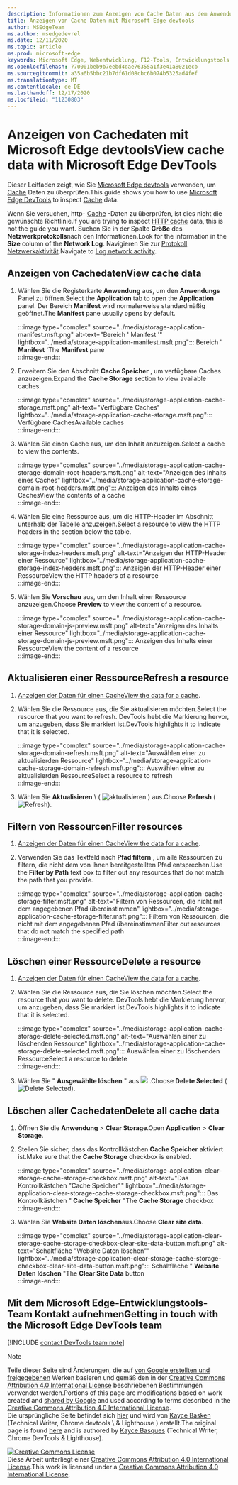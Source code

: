 ```yaml
---
description: Informationen zum Anzeigen von Cache Daten aus dem Anwendungs Panel von Microsoft Edge devtools
title: Anzeigen von Cache Daten mit Microsoft Edge devtools
author: MSEdgeTeam
ms.author: msedgedevrel
ms.date: 12/11/2020
ms.topic: article
ms.prod: microsoft-edge
keywords: Microsoft Edge, Webentwicklung, F12-Tools, Entwicklungstools
ms.openlocfilehash: 770001beb9b7eebd4dae76355a1f3e41a8021ecb
ms.sourcegitcommit: a35a6b5bbc21b7df61d08cbc6b074b5325ad4fef
ms.translationtype: MT
ms.contentlocale: de-DE
ms.lasthandoff: 12/17/2020
ms.locfileid: "11230803"
---
```

<!-- Copyright Kayce Basques 

   Licensed under the Apache License, Version 2.0 (the "License");
   you may not use this file except in compliance with the License.
   You may obtain a copy of the License at

       https://www.apache.org/licenses/LICENSE-2.0

   Unless required by applicable law or agreed to in writing, software
   distributed under the License is distributed on an "AS IS" BASIS,
   WITHOUT WARRANTIES OR CONDITIONS OF ANY KIND, either express or implied.
   See the License for the specific language governing permissions and
   limitations under the License.  -->

# <span data-ttu-id="7d370-104">Anzeigen von Cachedaten mit Microsoft Edge devtools</span><span class="sxs-lookup"><span data-stu-id="7d370-104">View cache data with Microsoft Edge DevTools</span></span>  

<span data-ttu-id="7d370-105">Dieser Leitfaden zeigt, wie Sie [Microsoft Edge devtools][MicrosoftEdgeDevTools] verwenden, um [Cache][MDNCache] Daten zu überprüfen.</span><span class="sxs-lookup"><span data-stu-id="7d370-105">This guide shows you how to use [Microsoft Edge DevTools][MicrosoftEdgeDevTools] to inspect [Cache][MDNCache] data.</span></span>  

<span data-ttu-id="7d370-106">Wenn Sie versuchen, http- [Cache][MDNHTTPCaching] -Daten zu überprüfen, ist dies nicht die gewünschte Richtlinie.</span><span class="sxs-lookup"><span data-stu-id="7d370-106">If you are trying to inspect [HTTP cache][MDNHTTPCaching] data, this is not the guide you want.</span></span>  <span data-ttu-id="7d370-107">Suchen Sie in der Spalte **Größe** des **Netzwerkprotokolls**nach den Informationen.</span><span class="sxs-lookup"><span data-stu-id="7d370-107">Look for the information in the **Size** column of the **Network Log**.</span></span>  <span data-ttu-id="7d370-108">Navigieren Sie zur [Protokoll Netzwerkaktivität][DevtoolsNetworkLogActivity].</span><span class="sxs-lookup"><span data-stu-id="7d370-108">Navigate to [Log network activity][DevtoolsNetworkLogActivity].</span></span>  

## <span data-ttu-id="7d370-109">Anzeigen von Cachedaten</span><span class="sxs-lookup"><span data-stu-id="7d370-109">View cache data</span></span>  

1.  <span data-ttu-id="7d370-110">Wählen Sie die Registerkarte **Anwendung** aus, um den **Anwendungs** Panel zu öffnen.</span><span class="sxs-lookup"><span data-stu-id="7d370-110">Select the **Application** tab to open the **Application** panel.</span></span>  <span data-ttu-id="7d370-111">Der Bereich **Manifest** wird normalerweise standardmäßig geöffnet.</span><span class="sxs-lookup"><span data-stu-id="7d370-111">The **Manifest** pane usually opens by default.</span></span>  
    
    :::image type="complex" source="../media/storage-application-manifest.msft.png" alt-text="Bereich ' Manifest '" lightbox="../media/storage-application-manifest.msft.png":::
       <span data-ttu-id="7d370-113">Bereich ' **Manifest** '</span><span class="sxs-lookup"><span data-stu-id="7d370-113">The **Manifest** pane</span></span>  
    :::image-end:::  
    
1.  <span data-ttu-id="7d370-114">Erweitern Sie den Abschnitt **Cache Speicher** , um verfügbare Caches anzuzeigen.</span><span class="sxs-lookup"><span data-stu-id="7d370-114">Expand the **Cache Storage** section to view available caches.</span></span>  
    
    :::image type="complex" source="../media/storage-application-cache-storage.msft.png" alt-text="Verfügbare Caches" lightbox="../media/storage-application-cache-storage.msft.png":::
       <span data-ttu-id="7d370-116">Verfügbare Caches</span><span class="sxs-lookup"><span data-stu-id="7d370-116">Available caches</span></span>  
    :::image-end:::  
    
1.  <span data-ttu-id="7d370-117">Wählen Sie einen Cache aus, um den Inhalt anzuzeigen.</span><span class="sxs-lookup"><span data-stu-id="7d370-117">Select a cache to view the contents.</span></span>  
    
    :::image type="complex" source="../media/storage-application-cache-storage-domain-root-headers.msft.png" alt-text="Anzeigen des Inhalts eines Caches" lightbox="../media/storage-application-cache-storage-domain-root-headers.msft.png":::
       <span data-ttu-id="7d370-119">Anzeigen des Inhalts eines Caches</span><span class="sxs-lookup"><span data-stu-id="7d370-119">View the contents of a cache</span></span>  
    :::image-end:::  
    
1.  <span data-ttu-id="7d370-120">Wählen Sie eine Ressource aus, um die HTTP-Header im Abschnitt unterhalb der Tabelle anzuzeigen.</span><span class="sxs-lookup"><span data-stu-id="7d370-120">Select a resource to view the HTTP headers in the section below the table.</span></span>  
    
    :::image type="complex" source="../media/storage-application-cache-storage-index-headers.msft.png" alt-text="Anzeigen der HTTP-Header einer Ressource" lightbox="../media/storage-application-cache-storage-index-headers.msft.png":::
       <span data-ttu-id="7d370-122">Anzeigen der HTTP-Header einer Ressource</span><span class="sxs-lookup"><span data-stu-id="7d370-122">View the HTTP headers of a resource</span></span>  
    :::image-end:::  
    
1.  <span data-ttu-id="7d370-123">Wählen Sie **Vorschau** aus, um den Inhalt einer Ressource anzuzeigen.</span><span class="sxs-lookup"><span data-stu-id="7d370-123">Choose **Preview** to view the content of a resource.</span></span>  
    
    :::image type="complex" source="../media/storage-application-cache-storage-domain-js-preview.msft.png" alt-text="Anzeigen des Inhalts einer Ressource" lightbox="../media/storage-application-cache-storage-domain-js-preview.msft.png":::
       <span data-ttu-id="7d370-125">Anzeigen des Inhalts einer Ressource</span><span class="sxs-lookup"><span data-stu-id="7d370-125">View the content of a resource</span></span>  
    :::image-end:::  
    
## <span data-ttu-id="7d370-126">Aktualisieren einer Ressource</span><span class="sxs-lookup"><span data-stu-id="7d370-126">Refresh a resource</span></span>  

1.  <span data-ttu-id="7d370-127">[Anzeigen der Daten für einen Cache](#view-cache-data)</span><span class="sxs-lookup"><span data-stu-id="7d370-127">[View the data for a cache](#view-cache-data).</span></span>  
1.  <span data-ttu-id="7d370-128">Wählen Sie die Ressource aus, die Sie aktualisieren möchten.</span><span class="sxs-lookup"><span data-stu-id="7d370-128">Select the resource that you want to refresh.</span></span>  <span data-ttu-id="7d370-129">DevTools hebt die Markierung hervor, um anzugeben, dass Sie markiert ist.</span><span class="sxs-lookup"><span data-stu-id="7d370-129">DevTools highlights it to indicate that it is selected.</span></span>  
    
    :::image type="complex" source="../media/storage-application-cache-storage-domain-refresh.msft.png" alt-text="Auswählen einer zu aktualisierden Ressource" lightbox="../media/storage-application-cache-storage-domain-refresh.msft.png":::
       <span data-ttu-id="7d370-131">Auswählen einer zu aktualisierden Ressource</span><span class="sxs-lookup"><span data-stu-id="7d370-131">Select a resource to refresh</span></span>  
    :::image-end:::  
    
1.  <span data-ttu-id="7d370-132">Wählen Sie **Aktualisieren** \ ( ![ aktualisieren ][ImageRefreshIcon] \) aus.</span><span class="sxs-lookup"><span data-stu-id="7d370-132">Choose **Refresh** \(![Refresh][ImageRefreshIcon]\).</span></span>  
    
## <span data-ttu-id="7d370-133">Filtern von Ressourcen</span><span class="sxs-lookup"><span data-stu-id="7d370-133">Filter resources</span></span>  

1.  <span data-ttu-id="7d370-134">[Anzeigen der Daten für einen Cache](#view-cache-data)</span><span class="sxs-lookup"><span data-stu-id="7d370-134">[View the data for a cache](#view-cache-data).</span></span>  
1.  <span data-ttu-id="7d370-135">Verwenden Sie das Textfeld nach **Pfad filtern** , um alle Ressourcen zu filtern, die nicht dem von Ihnen bereitgestellten Pfad entsprechen.</span><span class="sxs-lookup"><span data-stu-id="7d370-135">Use the **Filter by Path** text box to filter out any resources that do not match the path that you provide.</span></span>  
    
    :::image type="complex" source="../media/storage-application-cache-storage-filter.msft.png" alt-text="Filtern von Ressourcen, die nicht mit dem angegebenen Pfad übereinstimmen" lightbox="../media/storage-application-cache-storage-filter.msft.png":::
       <span data-ttu-id="7d370-137">Filtern von Ressourcen, die nicht mit dem angegebenen Pfad übereinstimmen</span><span class="sxs-lookup"><span data-stu-id="7d370-137">Filter out resources that do not match the specified path</span></span>  
    :::image-end:::  
    
## <span data-ttu-id="7d370-138">Löschen einer Ressource</span><span class="sxs-lookup"><span data-stu-id="7d370-138">Delete a resource</span></span>  

1.  <span data-ttu-id="7d370-139">[Anzeigen der Daten für einen Cache](#view-cache-data)</span><span class="sxs-lookup"><span data-stu-id="7d370-139">[View the data for a cache](#view-cache-data).</span></span>  
1.  <span data-ttu-id="7d370-140">Wählen Sie die Ressource aus, die Sie löschen möchten.</span><span class="sxs-lookup"><span data-stu-id="7d370-140">Select the resource that you want to delete.</span></span>  <span data-ttu-id="7d370-141">DevTools hebt die Markierung hervor, um anzugeben, dass Sie markiert ist.</span><span class="sxs-lookup"><span data-stu-id="7d370-141">DevTools highlights it to indicate that it is selected.</span></span>  
    
    :::image type="complex" source="../media/storage-application-cache-storage-delete-selected.msft.png" alt-text="Auswählen einer zu löschenden Ressource" lightbox="../media/storage-application-cache-storage-delete-selected.msft.png":::
       <span data-ttu-id="7d370-143">Auswählen einer zu löschenden Ressource</span><span class="sxs-lookup"><span data-stu-id="7d370-143">Select a resource to delete</span></span>  
    :::image-end:::  
    
1.  <span data-ttu-id="7d370-144">Wählen Sie " **Ausgewählte löschen** " aus ![ ][ImageDeleteIcon] .</span><span class="sxs-lookup"><span data-stu-id="7d370-144">Choose **Delete Selected** \(![Delete Selected][ImageDeleteIcon]\).</span></span>  
    
## <span data-ttu-id="7d370-145">Löschen aller Cachedaten</span><span class="sxs-lookup"><span data-stu-id="7d370-145">Delete all cache data</span></span>  

1.  <span data-ttu-id="7d370-146">Öffnen Sie die **Anwendung**  >  **Clear Storage**.</span><span class="sxs-lookup"><span data-stu-id="7d370-146">Open **Application** > **Clear Storage**.</span></span>  
1.  <span data-ttu-id="7d370-147">Stellen Sie sicher, dass das Kontrollkästchen **Cache Speicher** aktiviert ist.</span><span class="sxs-lookup"><span data-stu-id="7d370-147">Make sure that the **Cache Storage** checkbox is enabled.</span></span>  
    
    :::image type="complex" source="../media/storage-application-clear-storage-cache-storage-checkbox.msft.png" alt-text="Das Kontrollkästchen "Cache Speicher"" lightbox="../media/storage-application-clear-storage-cache-storage-checkbox.msft.png":::
       <span data-ttu-id="7d370-149">Das Kontrollkästchen " **Cache Speicher** "</span><span class="sxs-lookup"><span data-stu-id="7d370-149">The **Cache Storage** checkbox</span></span>  
    :::image-end:::  
    
1.  <span data-ttu-id="7d370-150">Wählen Sie **Website Daten löschen**aus.</span><span class="sxs-lookup"><span data-stu-id="7d370-150">Choose **Clear site data**.</span></span>  
    
    :::image type="complex" source="../media/storage-application-clear-storage-cache-storage-checkbox-clear-site-data-button.msft.png" alt-text="Schaltfläche "Website Daten löschen"" lightbox="../media/storage-application-clear-storage-cache-storage-checkbox-clear-site-data-button.msft.png":::
       <span data-ttu-id="7d370-152">Schaltfläche " **Website Daten löschen** "</span><span class="sxs-lookup"><span data-stu-id="7d370-152">The **Clear Site Data** button</span></span>  
    :::image-end:::  
    
## <span data-ttu-id="7d370-153">Mit dem Microsoft Edge-Entwicklungstools-Team Kontakt aufnehmen</span><span class="sxs-lookup"><span data-stu-id="7d370-153">Getting in touch with the Microsoft Edge DevTools team</span></span>  

[!INCLUDE [contact DevTools team note](../includes/contact-devtools-team-note.md)]  

<!-- image links -->  

[ImageDeleteIcon]: ../media/delete-icon.msft.png  
[ImageRefreshIcon]: ../media/refresh-icon.msft.png  

<!-- links -->  

[MicrosoftEdgeDevTools]: ../../devtools-guide-chromium/index.md "Microsoft Edge (Chrom)-Entwicklertools | Microsoft docs"  
[DevtoolsNetworkLogActivity]: ../network/index.md#log-network-activity  "Protokoll Netzwerkaktivität | Microsoft docs"  

[MDNCache]: https://developer.mozilla.org/docs/Web/API/Cache "Cache | MDN"  
[MDNHTTPCaching]: https://developer.mozilla.org/docs/Web/HTTP/Caching "HTTP-Caching | MDN"  

> [!NOTE]
> <span data-ttu-id="7d370-158">Teile dieser Seite sind Änderungen, die auf [von Google erstellten und freigegebenen][GoogleSitePolicies] Werken basieren und gemäß den in der [Creative Commons Attribution 4.0 International License][CCA4IL] beschriebenen Bestimmungen verwendet werden.</span><span class="sxs-lookup"><span data-stu-id="7d370-158">Portions of this page are modifications based on work created and [shared by Google][GoogleSitePolicies] and used according to terms described in the [Creative Commons Attribution 4.0 International License][CCA4IL].</span></span>  
> <span data-ttu-id="7d370-159">Die ursprüngliche Seite befindet sich [hier](https://developers.google.com/web/tools/chrome-devtools/storage/cache) und wird von [Kayce Basken][KayceBasques] (Technical Writer, Chrome devtools \ & Lighthouse \) erstellt.</span><span class="sxs-lookup"><span data-stu-id="7d370-159">The original page is found [here](https://developers.google.com/web/tools/chrome-devtools/storage/cache) and is authored by [Kayce Basques][KayceBasques] \(Technical Writer, Chrome DevTools \& Lighthouse\).</span></span>  

[![Creative Commons License][CCby4Image]][CCA4IL]  
<span data-ttu-id="7d370-161">Diese Arbeit unterliegt einer [Creative Commons Attribution 4.0 International License][CCA4IL].</span><span class="sxs-lookup"><span data-stu-id="7d370-161">This work is licensed under a [Creative Commons Attribution 4.0 International License][CCA4IL].</span></span>  

[CCA4IL]: https://creativecommons.org/licenses/by/4.0  
[CCby4Image]: https://i.creativecommons.org/l/by/4.0/88x31.png  
[GoogleSitePolicies]: https://developers.google.com/terms/site-policies  
[KayceBasques]: https://developers.google.com/web/resources/contributors/kaycebasques  
